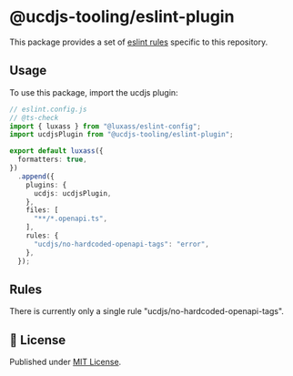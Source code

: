 # @ucdjs-tooling/eslint-plugin

This package provides a set of [eslint rules](https://eslint.org/) specific to this repository.

## Usage

To use this package, import the ucdjs plugin:

```typescript
// eslint.config.js
// @ts-check
import { luxass } from "@luxass/eslint-config";
import ucdjsPlugin from "@ucdjs-tooling/eslint-plugin";

export default luxass({
  formatters: true,
})
  .append({
    plugins: {
      ucdjs: ucdjsPlugin,
    },
    files: [
      "**/*.openapi.ts",
    ],
    rules: {
      "ucdjs/no-hardcoded-openapi-tags": "error",
    },
  });
```

## Rules

There is currently only a single rule "ucdjs/no-hardcoded-openapi-tags".

## 📄 License

Published under [MIT License](./LICENSE).
